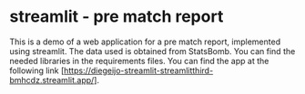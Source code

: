 # streamlit - pre match report
This is a demo of a web application for a pre match report, implemented using streamlit.
The data used is obtained from StatsBomb. 
You can find the needed libraries in the requirements files. 
You can find the app at the following link [https://diegeijo-streamlit-streamlitthird-bmhcdz.streamlit.app/].
